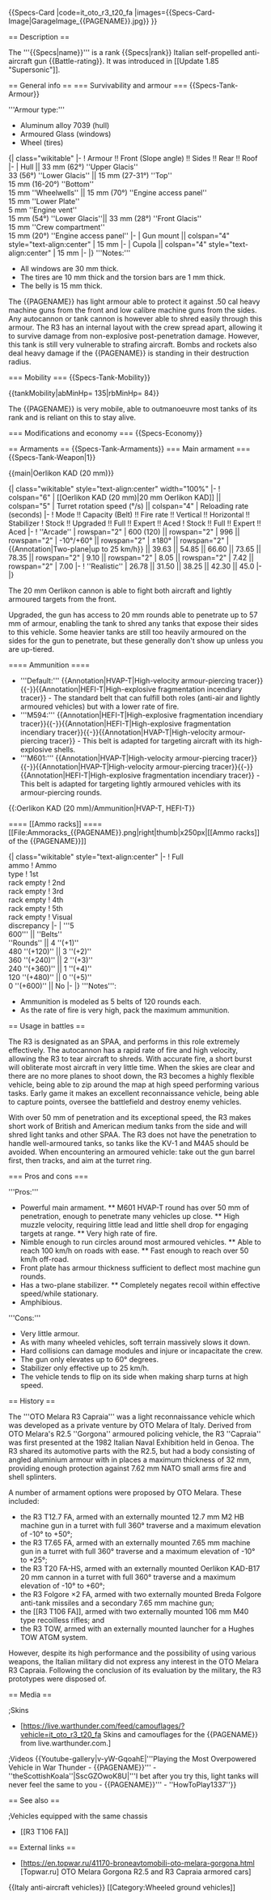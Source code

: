 {{Specs-Card
|code=it_oto_r3_t20_fa
|images={{Specs-Card-Image|GarageImage_{{PAGENAME}}.jpg}}
}}

== Description ==
<!-- ''In the description, the first part should be about the history of the creation and combat usage of the vehicle, as well as its key features. In the second part, tell the reader about the ground vehicle in the game. Insert a screenshot of the vehicle, so that if the novice player does not remember the vehicle by name, he will immediately understand what kind of vehicle the article is talking about.'' -->
The '''{{Specs|name}}''' is a rank {{Specs|rank}} Italian self-propelled anti-aircraft gun {{Battle-rating}}. It was introduced in [[Update 1.85 "Supersonic"]].

== General info ==
=== Survivability and armour ===
{{Specs-Tank-Armour}}
<!-- ''Describe armour protection. Note the most well protected and key weak areas. Appreciate the layout of modules as well as the number and location of crew members. Is the level of armour protection sufficient, is the placement of modules helpful for survival in combat? If necessary use a visual template to indicate the most secure and weak zones of the armour.'' -->

'''Armour type:'''

* Aluminum alloy 7039 (hull)
* Armoured Glass (windows)
* Wheel (tires)

{| class="wikitable"
|-
! Armour !! Front (Slope angle) !! Sides !! Rear !! Roof
|-
| Hull || 33 mm (62°) ''Upper Glacis'' <br> 33 (56°) ''Lower Glacis'' || 15 mm (27-31°) ''Top'' <br> 15 mm (16-20°) ''Bottom''  <br> 15 mm ''Wheelwells''  || 15 mm (70°) ''Engine access panel'' <br>  15 mm ''Lower Plate'' <br> 5 mm ''Engine vent'' <br> 15 mm (54°) ''Lower Glacis''|| 33 mm (28°) ''Front Glacis'' <br>  15 mm ''Crew compartment'' <br> 15 mm (20°) ''Engine access panel''
|-
| Gun mount || colspan="4" style="text-align:center" | 15 mm
|-
| Cupola || colspan="4" style="text-align:center" | 15 mm
|-
|}
'''Notes:'''

* All windows are 30 mm thick.
* The tires are 10 mm thick and the torsion bars are 1 mm thick.
* The belly is 15 mm thick.

The {{PAGENAME}} has light armour able to protect it against .50 cal heavy machine guns from the front and low calibre machine guns from the sides. Any autocannon or tank cannon is however able to shred easily through this armour. The R3 has an internal layout with the crew spread apart, allowing it to survive damage from non-explosive post-penetration damage. However, this tank is still very vulnerable to strafing aircraft. Bombs and rockets also deal heavy damage if the {{PAGENAME}} is standing in their destruction radius.

=== Mobility ===
{{Specs-Tank-Mobility}}
<!-- ''Write about the mobility of the ground vehicle. Estimate the specific power and manoeuvrability, as well as the maximum speed forwards and backwards.'' -->

{{tankMobility|abMinHp= 135|rbMinHp= 84}}

The {{PAGENAME}} is very mobile, able to outmanoeuvre most tanks of its rank and is reliant on this to stay alive.

=== Modifications and economy ===
{{Specs-Economy}}

== Armaments ==
{{Specs-Tank-Armaments}}
=== Main armament ===
{{Specs-Tank-Weapon|1}}
<!-- ''Give the reader information about the characteristics of the main gun. Assess its effectiveness in a battle based on the reloading speed, ballistics and the power of shells. Do not forget about the flexibility of the fire, that is how quickly the cannon can be aimed at the target, open fire on it and aim at another enemy. Add a link to the main article on the gun: <code><nowiki>{{main|Name of the weapon}}</nowiki></code>. Describe in general terms the ammunition available for the main gun. Give advice on how to use them and how to fill the ammunition storage.'' -->
{{main|Oerlikon KAD (20 mm)}}

{| class="wikitable" style="text-align:center" width="100%"
|-
! colspan="6" | [[Oerlikon KAD (20 mm)|20 mm Oerlikon KAD]] || colspan="5" | Turret rotation speed (°/s) || colspan="4" | Reloading rate (seconds)
|-
! Mode !! Capacity (Belt) !! Fire rate !! Vertical !! Horizontal !! Stabilizer
! Stock !! Upgraded !! Full !! Expert !! Aced
! Stock !! Full !! Expert !! Aced
|-
! ''Arcade''
| rowspan="2" | 600 (120) || rowspan="2" | 996 || rowspan="2" | -10°/+60° || rowspan="2" | ±180° || rowspan="2" | {{Annotation|Two-plane|up to 25 km/h}} || 39.63 || 54.85 || 66.60 || 73.65 || 78.35 || rowspan="2" | 9.10 || rowspan="2" | 8.05 || rowspan="2" | 7.42 || rowspan="2" | 7.00
|-
! ''Realistic''
| 26.78 || 31.50 || 38.25 || 42.30 || 45.0
|-
|}

The 20 mm Oerlikon cannon is able to fight both aircraft and lightly armoured targets from the front.

Upgraded, the gun has access to 20 mm rounds able to penetrate up to 57 mm of armour, enabling the tank to shred any tanks that expose their sides to this vehicle. Some heavier tanks are still too heavily armoured on the sides for the gun to penetrate, but these generally don't show up unless you are up-tiered.

==== Ammunition ====

* '''Default:''' {{Annotation|HVAP-T|High-velocity armour-piercing tracer}}{{-}}{{Annotation|HEFI-T|High-explosive fragmentation incendiary tracer}} - The standard belt that can fulfill both roles (anti-air and lightly armoured vehicles) but with a lower rate of fire.
* '''M594:''' {{Annotation|HEFI-T|High-explosive fragmentation incendiary tracer}}{{-}}{{Annotation|HEFI-T|High-explosive fragmentation incendiary tracer}}{{-}}{{Annotation|HVAP-T|High-velocity armour-piercing tracer}} - This belt is adapted for targeting aircraft with its high-explosive shells.
* '''M601:''' {{Annotation|HVAP-T|High-velocity armour-piercing tracer}}{{-}}{{Annotation|HVAP-T|High-velocity armour-piercing tracer}}{{-}}{{Annotation|HEFI-T|High-explosive fragmentation incendiary tracer}} - This belt is adapted for targeting lightly armoured vehicles with its armour-piercing rounds.

{{:Oerlikon KAD (20 mm)/Ammunition|HVAP-T, HEFI-T}}

==== [[Ammo racks]] ====
[[File:Ammoracks_{{PAGENAME}}.png|right|thumb|x250px|[[Ammo racks]] of the {{PAGENAME}}]]
<!-- '''Last updated: 1.101.1.16''' -->
{| class="wikitable" style="text-align:center"
|-
! Full<br>ammo
! Ammo<br>type
! 1st<br>rack empty
! 2nd<br>rack empty
! 3rd<br>rack empty
! 4th<br>rack empty
! 5th<br>rack empty
! Visual<br>discrepancy
|-
| '''5 <br> 600''' || ''Belts''<br>''Rounds'' || 4&nbsp;''(+1)'' <br> 480&nbsp;''(+120)'' || 3&nbsp;''(+2)'' <br> 360&nbsp;''(+240)'' || 2&nbsp;''(+3)'' <br> 240&nbsp;''(+360)'' || 1&nbsp;''(+4)'' <br> 120&nbsp;''(+480)'' || 0&nbsp;''(+5)'' <br> 0&nbsp;''(+600)'' || No
|-
|}
'''Notes''':

* Ammunition is modeled as 5 belts of 120 rounds each.
* As the rate of fire is very high, pack the maximum ammunition.

== Usage in battles ==
<!-- ''Describe the tactics of playing in the vehicle, the features of using vehicles in the team and advice on tactics. Refrain from creating a "guide" - do not impose a single point of view but instead give the reader food for thought. Describe the most dangerous enemies and give recommendations on fighting them. If necessary, note the specifics of the game in different modes (AB, RB, SB).'' -->

The R3 is designated as an SPAA, and performs in this role extremely effectively. The autocannon has a rapid rate of fire and high velocity, allowing the R3 to tear aircraft to shreds. With accurate fire, a short burst will obliterate most aircraft in very little time. When the skies are clear and there are no more planes to shoot down, the R3 becomes a highly flexible vehicle, being able to zip around the map at high speed performing various tasks. Early game it makes an excellent reconnaissance vehicle, being able to capture points, oversee the battlefield and destroy enemy vehicles.

With over 50 mm of penetration and its exceptional speed, the R3 makes short work of British and American medium tanks from the side and will shred light tanks and other SPAA. The R3 does not have the penetration to handle well-armoured tanks, so tanks like the KV-1 and M4A5 should be avoided. When encountering an armoured vehicle: take out the gun barrel first, then tracks, and aim at the turret ring.

=== Pros and cons ===
<!-- ''Summarise and briefly evaluate the vehicle in terms of its characteristics and combat effectiveness. Mark its pros and cons in a bulleted list. Try not to use more than 6 points for each of the characteristics. Avoid using categorical definitions such as "bad", "good" and the like - use substitutions with softer forms such as "inadequate" and "effective".'' -->

'''Pros:'''

* Powerful main armament.
** M601 HVAP-T round has over 50 mm of penetration, enough to penetrate many vehicles up close.
** High muzzle velocity, requiring little lead and little shell drop for engaging targets at range.
** Very high rate of fire.
* Nimble enough to run circles around most armoured vehicles.
** Able to reach 100 km/h on roads with ease.
** Fast enough to reach over 50 km/h off-road.
* Front plate has armour thickness sufficient to deflect most machine gun rounds.
* Has a two-plane stabilizer.
** Completely negates recoil within effective speed/while stationary.
* Amphibious.

'''Cons:'''

* Very little armour.
* As with many wheeled vehicles, soft terrain massively slows it down.
* Hard collisions can damage modules and injure or incapacitate the crew.
* The gun only elevates up to 60° degrees.
* Stabilizer only effective up to 25 km/h.
* The vehicle tends to flip on its side when making sharp turns at high speed.

== History ==
<!-- ''Describe the history of the creation and combat usage of the vehicle in more detail than in the introduction. If the historical reference turns out to be too long, take it to a separate article, taking a link to the article about the vehicle and adding a block "/History" (example: <nowiki>https://wiki.warthunder.com/(Vehicle-name)/History</nowiki>) and add a link to it here using the <code>main</code> template. Be sure to reference text and sources by using <code><nowiki><ref></ref></nowiki></code>, as well as adding them at the end of the article with <code><nowiki><references /></nowiki></code>. This section may also include the vehicle's dev blog entry (if applicable) and the in-game encyclopedia description (under <code><nowiki>=== In-game description ===</nowiki></code>, also if applicable).'' -->
The '''OTO Melara R3 Capraia''' was a light reconnaissance vehicle which was developed as a private venture by OTO Melara of Italy. Derived from OTO Melara's R2.5 ''Gorgona'' armoured policing vehicle, the R3 ''Capraia'' was first presented at the 1982 Italian Naval Exhibition held in Genoa. The R3 shared its automotive parts with the R2.5, but had a body consisting of angled aluminium armour with in places a maximum thickness of 32 mm, providing enough protection against 7.62 mm NATO small arms fire and shell splinters.

A number of armament options were proposed by OTO Melara. These included:

* the R3 T12.7 FA, armed with an externally mounted 12.7 mm M2 HB machine gun in a turret with full 360° traverse and a maximum elevation of -10° to +50°;
* the R3 T7.65 FA, armed with an externally mounted 7.65 mm machine gun in a turret with full 360° traverse and a maximum elevation of -10° to +25°;
* the R3 T20 FA-HS, armed with an externally mounted Oerlikon KAD-B17 20 mm cannon in a turret with full 360° traverse and a maximum elevation of -10° to +60°;
* the R3 Folgore ×2 FA, armed with two externally mounted Breda Folgore anti-tank missiles and a secondary 7.65 mm machine gun;
* the [[R3 T106 FA]], armed with two externally mounted 106 mm M40 type recoilless rifles; and
* the R3 TOW, armed with an externally mounted launcher for a Hughes TOW ATGM system.

However, despite its high performance and the possibility of using various weapons, the Italian military did not express any interest in the OTO Melara R3 Capraia. Following the conclusion of its evaluation by the military, the R3 prototypes were disposed of.

== Media ==
<!-- ''Excellent additions to the article would be video guides, screenshots from the game, and photos.'' -->

;Skins

* [https://live.warthunder.com/feed/camouflages/?vehicle=it_oto_r3_t20_fa Skins and camouflages for the {{PAGENAME}} from live.warthunder.com.]

;Videos
{{Youtube-gallery|v-yW-GqoahE|'''Playing the Most Overpowered Vehicle in War Thunder - {{PAGENAME}}''' - ''theScottishKoala''|SscGZOwoK8U|'''I bet after you try this, light tanks will never feel the same to you - {{PAGENAME}}''' - ''HowToPlay1337''}}

== See also ==
<!-- ''Links to the articles on the War Thunder Wiki that you think will be useful for the reader, for example:''
* ''reference to the series of the vehicles;''
* ''links to approximate analogues of other nations and research trees.'' -->

;Vehicles equipped with the same chassis

* [[R3 T106 FA]]

== External links ==
<!-- ''Paste links to sources and external resources, such as:''
* ''topic on the official game forum;''
* ''other literature.'' -->

* [https://en.topwar.ru/41170-broneavtomobili-oto-melara-gorgona.html <nowiki>[Topwar.ru]</nowiki> OTO Melara Gorgona R2.5 and R3 Capraia armored cars]

{{Italy anti-aircraft vehicles}}
[[Category:Wheeled ground vehicles]]